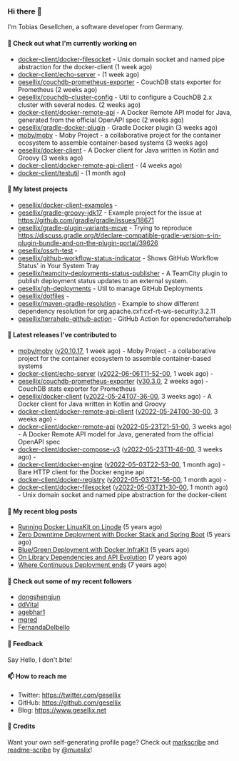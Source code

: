 ### Hi there 👋

I'm Tobias Gesellchen, a software developer from Germany.

#### 👷 Check out what I'm currently working on

- [docker-client/docker-filesocket](https://github.com/docker-client/docker-filesocket) - Unix domain socket and named pipe abstraction for the docker-client (1 week ago)
- [docker-client/echo-server](https://github.com/docker-client/echo-server) -  (1 week ago)
- [gesellix/couchdb-prometheus-exporter](https://github.com/gesellix/couchdb-prometheus-exporter) - CouchDB stats exporter for Prometheus (2 weeks ago)
- [gesellix/couchdb-cluster-config](https://github.com/gesellix/couchdb-cluster-config) - Util to configure a CouchDB 2.x cluster with several nodes. (2 weeks ago)
- [docker-client/docker-remote-api](https://github.com/docker-client/docker-remote-api) - A Docker Remote API model for Java, generated from the official OpenAPI spec (2 weeks ago)
- [gesellix/gradle-docker-plugin](https://github.com/gesellix/gradle-docker-plugin) - Gradle Docker plugin (3 weeks ago)
- [moby/moby](https://github.com/moby/moby) - Moby Project - a collaborative project for the container ecosystem to assemble container-based systems (3 weeks ago)
- [gesellix/docker-client](https://github.com/gesellix/docker-client) - A Docker client for Java written in Kotlin and Groovy (3 weeks ago)
- [docker-client/docker-remote-api-client](https://github.com/docker-client/docker-remote-api-client) -  (4 weeks ago)
- [docker-client/testutil](https://github.com/docker-client/testutil) -  (1 month ago)

#### 🌱 My latest projects

- [gesellix/docker-client-examples](https://github.com/gesellix/docker-client-examples) - 
- [gesellix/gradle-groovy-jdk17](https://github.com/gesellix/gradle-groovy-jdk17) - Example project for the issue at https://github.com/gradle/gradle/issues/18671
- [gesellix/gradle-plugin-variants-mcve](https://github.com/gesellix/gradle-plugin-variants-mcve) - Trying to reproduce https://discuss.gradle.org/t/declare-compatible-gradle-version-s-in-plugin-bundle-and-on-the-plugin-portal/39626
- [gesellix/ossrh-test](https://github.com/gesellix/ossrh-test) - 
- [gesellix/github-workflow-status-indicator](https://github.com/gesellix/github-workflow-status-indicator) - Shows GitHub Workflow Status&#39; in Your System Tray
- [gesellix/teamcity-deployments-status-publisher](https://github.com/gesellix/teamcity-deployments-status-publisher) - A TeamCity plugin to publish deployment status updates to an external system.
- [gesellix/gh-deployments](https://github.com/gesellix/gh-deployments) - Util to manage GitHub Deployments
- [gesellix/dotfiles](https://github.com/gesellix/dotfiles) - 
- [gesellix/maven-gradle-resolution](https://github.com/gesellix/maven-gradle-resolution) - Example to show different dependency resolution for org.apache.cxf:cxf-rt-ws-security:3.2.11
- [gesellix/terrahelp-github-action](https://github.com/gesellix/terrahelp-github-action) - GitHub Action for opencredo/terrahelp

#### 🔭 Latest releases I've contributed to

- [moby/moby](https://github.com/moby/moby) ([v20.10.17](https://github.com/moby/moby/releases/tag/v20.10.17), 1 week ago) - Moby Project - a collaborative project for the container ecosystem to assemble container-based systems
- [docker-client/echo-server](https://github.com/docker-client/echo-server) ([v2022-06-06T11-52-00](https://github.com/docker-client/echo-server/releases/tag/v2022-06-06T11-52-00), 1 week ago) - 
- [gesellix/couchdb-prometheus-exporter](https://github.com/gesellix/couchdb-prometheus-exporter) ([v30.3.0](https://github.com/gesellix/couchdb-prometheus-exporter/releases/tag/v30.3.0), 2 weeks ago) - CouchDB stats exporter for Prometheus
- [gesellix/docker-client](https://github.com/gesellix/docker-client) ([v2022-05-24T07-36-00](https://github.com/gesellix/docker-client/releases/tag/v2022-05-24T07-36-00), 3 weeks ago) - A Docker client for Java written in Kotlin and Groovy
- [docker-client/docker-remote-api-client](https://github.com/docker-client/docker-remote-api-client) ([v2022-05-24T00-30-00](https://github.com/docker-client/docker-remote-api-client/releases/tag/v2022-05-24T00-30-00), 3 weeks ago) - 
- [docker-client/docker-remote-api](https://github.com/docker-client/docker-remote-api) ([v2022-05-23T21-51-00](https://github.com/docker-client/docker-remote-api/releases/tag/v2022-05-23T21-51-00), 3 weeks ago) - A Docker Remote API model for Java, generated from the official OpenAPI spec
- [docker-client/docker-compose-v3](https://github.com/docker-client/docker-compose-v3) ([v2022-05-23T11-46-00](https://github.com/docker-client/docker-compose-v3/releases/tag/v2022-05-23T11-46-00), 3 weeks ago) - 
- [docker-client/docker-engine](https://github.com/docker-client/docker-engine) ([v2022-05-03T22-53-00](https://github.com/docker-client/docker-engine/releases/tag/v2022-05-03T22-53-00), 1 month ago) - Bare HTTP client for the Docker engine api
- [docker-client/docker-registry](https://github.com/docker-client/docker-registry) ([v2022-05-03T21-56-00](https://github.com/docker-client/docker-registry/releases/tag/v2022-05-03T21-56-00), 1 month ago) - 
- [docker-client/docker-filesocket](https://github.com/docker-client/docker-filesocket) ([v2022-05-03T21-30-00](https://github.com/docker-client/docker-filesocket/releases/tag/v2022-05-03T21-30-00), 1 month ago) - Unix domain socket and named pipe abstraction for the docker-client

#### 📜 My recent blog posts

- [Running Docker LinuxKit on Linode](https://www.gesellix.net/post/running-docker-linuxkit-on-linode/) (5 years ago)
- [Zero Downtime Deployment with Docker Stack and Spring Boot](https://www.gesellix.net/post/zero-downtime-deployment-with-docker-stack-and-spring-boot/) (5 years ago)
- [Blue/Green Deployment with Docker InfraKit](https://www.gesellix.net/post/blue-green-deployment-with-docker-infrakit/) (5 years ago)
- [On Library Dependencies and API Evolution](https://www.gesellix.net/post/choosing-a-library/) (7 years ago)
- [Where Continuous Deployment ends](https://www.gesellix.net/post/where-continuous-deployment-ends/) (7 years ago)



#### 👯 Check out some of my recent followers

- [dongshengjun](https://github.com/dongshengjun)
- [ddVital](https://github.com/ddVital)
- [agebhar1](https://github.com/agebhar1)
- [mgred](https://github.com/mgred)
- [FernandaDelbello](https://github.com/FernandaDelbello)

#### 💬 Feedback

Say Hello, I don't bite!

#### 📫 How to reach me

- Twitter: https://twitter.com/gesellix
- GitHub: https://github.com/gesellix
- Blog: https://www.gesellix.net

#### 🙇 Credits

Want your own self-generating profile page? Check out [markscribe](https://github.com/muesli/markscribe)
and [readme-scribe](https://github.com/muesli/readme-scribe) by [@mueslix](https://twitter.com/mueslix)!
